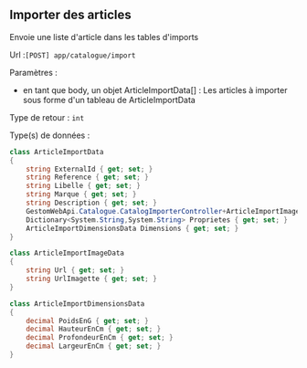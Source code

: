 ## <span id='importerarticles'>Importer des articles</span>

Envoie une liste d'article dans les tables d'imports

Url :`[POST] app/catalogue/import`

Paramètres : 

- en tant que body, un objet ArticleImportData[] : Les articles à importer sous forme d'un tableau de ArticleImportData

Type de retour : `int`

Type(s) de données :

```csharp
class ArticleImportData
{
	string ExternalId { get; set; }
	string Reference { get; set; }
	string Libelle { get; set; }
	string Marque { get; set; }
	string Description { get; set; }
	GestomWebApi.Catalogue.CatalogImporterController+ArticleImportImageData[] Images { get; set; }
	Dictionary<System.String,System.String> Proprietes { get; set; }
	ArticleImportDimensionsData Dimensions { get; set; }
}

class ArticleImportImageData
{
	string Url { get; set; }
	string UrlImagette { get; set; }
}

class ArticleImportDimensionsData
{
	decimal PoidsEnG { get; set; }
	decimal HauteurEnCm { get; set; }
	decimal ProfondeurEnCm { get; set; }
	decimal LargeurEnCm { get; set; }
}

```
